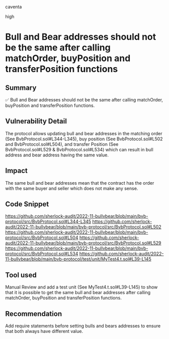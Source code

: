 caventa

high

# Bull and Bear addresses should not be the same after calling matchOrder, buyPosition and transferPosition functions

## Summary
✅ Bull and Bear addresses should not be the same after calling matchOrder, buyPosition and transferPosition functions.

## Vulnerability Detail
The protocol allows updating bull and bear addresses in the matching order (See BvbProtocol.sol#L344-L345), buy position (See BvbProtocol.sol#L502 and BvbProtocol.sol#L504), and transfer Position (See BvbProtocol.sol#L529 & BvbProtocol.sol#L534) which can result in bull address and bear address having the same value.

## Impact
The same bull and bear addresses mean that the contract has the order with the same buyer and seller which does not make any sense.

## Code Snippet
https://github.com/sherlock-audit/2022-11-bullvbear/blob/main/bvb-protocol/src/BvbProtocol.sol#L344-L345
https://github.com/sherlock-audit/2022-11-bullvbear/blob/main/bvb-protocol/src/BvbProtocol.sol#L502
https://github.com/sherlock-audit/2022-11-bullvbear/blob/main/bvb-protocol/src/BvbProtocol.sol#L504
https://github.com/sherlock-audit/2022-11-bullvbear/blob/main/bvb-protocol/src/BvbProtocol.sol#L529
https://github.com/sherlock-audit/2022-11-bullvbear/blob/main/bvb-protocol/src/BvbProtocol.sol#L534
https://github.com/sherlock-audit/2022-11-bullvbear/blob/main/bvb-protocol/test/unit/MyTest4.t.sol#L39-L145

## Tool used
Manual Review and add a test unit (See MyTest4.t.sol#L39-L145) to show that it is possible to get the same bull and bear addresses after calling matchOrder, buyPosition and transferPosition functions.

## Recommendation
Add require statements before setting bulls and bears addresses to ensure that both always have different value.